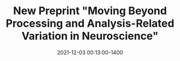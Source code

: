 ---
layout: post
title: New Preprint "Moving Beyond Processing and Analysis-Related Variation in Neuroscience"
date: 2021-12-03 00:13:00-1400
inline: false
redirect: https://www.biorxiv.org/content/10.1101/2021.12.01.470790v1
---
